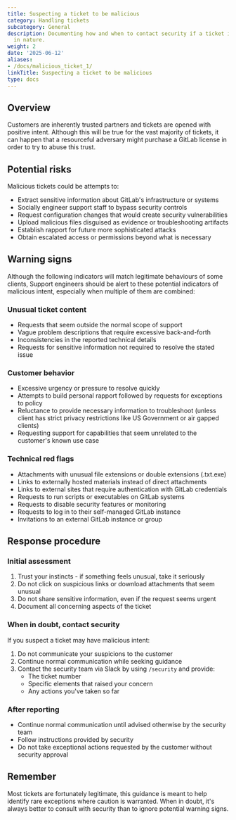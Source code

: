 ```yaml
---
title: Suspecting a ticket to be malicious
category: Handling tickets
subcategory: General
description: Documenting how and when to contact security if a ticket is looking suspicious/malicious
  in nature.
weight: 2
date: '2025-06-12'
aliases:
- /docs/malicious_ticket_1/
linkTitle: Suspecting a ticket to be malicious
type: docs
---
```


## Overview

Customers are inherently trusted partners and tickets are opened with positive intent. Although this will be true for the vast majority of tickets, it can happen that a resourceful adversary might purchase a GitLab license in order to try to abuse this trust.

## Potential risks

Malicious tickets could be attempts to:

- Extract sensitive information about GitLab's infrastructure or systems
- Socially engineer support staff to bypass security controls
- Request configuration changes that would create security vulnerabilities
- Upload malicious files disguised as evidence or troubleshooting artifacts
- Establish rapport for future more sophisticated attacks
- Obtain escalated access or permissions beyond what is necessary

## Warning signs

Although the following indicators will match legitimate behaviours of some clients, Support engineers should be alert to these potential indicators of malicious intent, especially when multiple of them are combined:

### Unusual ticket content

- Requests that seem outside the normal scope of support
- Vague problem descriptions that require excessive back-and-forth
- Inconsistencies in the reported technical details
- Requests for sensitive information not required to resolve the stated issue

### Customer behavior

- Excessive urgency or pressure to resolve quickly
- Attempts to build personal rapport followed by requests for exceptions to policy
- Reluctance to provide necessary information to troubleshoot (unless client has strict privacy restrictions like US Government or air gapped clients)
- Requesting support for capabilities that seem unrelated to the customer's known use case

### Technical red flags

- Attachments with unusual file extensions or double extensions (.txt.exe)
- Links to externally hosted materials instead of direct attachments
- Links to external sites that require authentication with GitLab credentials
- Requests to run scripts or executables on GitLab systems
- Requests to disable security features or monitoring
- Requests to log in to their self-managed GitLab instance
- Invitations to an external GitLab instance or group

## Response procedure

### Initial assessment

1. Trust your instincts - if something feels unusual, take it seriously
2. Do not click on suspicious links or download attachments that seem unusual
3. Do not share sensitive information, even if the request seems urgent
4. Document all concerning aspects of the ticket

### When in doubt, contact security

If you suspect a ticket may have malicious intent:

1. Do not communicate your suspicions to the customer
2. Continue normal communication while seeking guidance
3. Contact the security team via Slack by using `/security` and provide:
   - The ticket number
   - Specific elements that raised your concern
   - Any actions you've taken so far

### After reporting

- Continue normal communication until advised otherwise by the security team
- Follow instructions provided by security
- Do not take exceptional actions requested by the customer without security approval

## Remember

Most tickets are fortunately legitimate, this guidance is meant to help identify rare exceptions where caution is warranted. When in doubt, it's always better to consult with security than to ignore potential warning signs.
